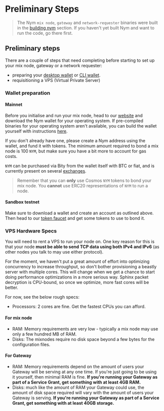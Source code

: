 # Preliminary Steps

> The Nym `mix node`, `gateway` and `network-requester` binaries were built in the [building nym](./binaries/building-nym.md) section. If you haven't yet built Nym and want to run the code, go there first.

## Preliminary steps

There are a couple of steps that need completing before starting to set up your mix node, gateway or a network requester:

- preparing your [desktop wallet](https://nymtech.net/docs/wallet/desktop-wallet.html) or [CLI wallet](https://nymtech.net/docs/wallet/cli-wallet.html).
- requisitioning a VPS (Virtual Private Server)

### Wallet preparation
#### Mainnet
Before you initialise and run your mix node, head to our [website](https://nymtech.net/download/) and download the Nym wallet for your operating system. If pre-compiled binaries for your operating system aren't available, you can build the wallet yourself with instructions [here](https://nymtech.net/docs/wallet/desktop-wallet.html).

If you don't already have one, please create a Nym address using the wallet, and fund it with tokens. The minimum amount required to bond a mix node is 100 `NYM`, but make sure you have a bit more to account for gas costs.

`NYM` can be purchased via Bity from the wallet itself with BTC or fiat, and is currently present on several [exchanges](https://www.coingecko.com/en/coins/nym#markets).

> Remember that you can **only** use Cosmos `NYM` tokens to bond your mix node. You **cannot** use ERC20 representations of `NYM` to run a node.


#### Sandbox testnet
Make sure to download a wallet and create an account as outlined above. Then head to our [token faucet](https://faucet.nymtech.net/) and get some tokens to use to bond it.

### VPS Hardware Specs
You will need to rent a VPS to run your node on. One key reason for this is that your node **must be able to send TCP data using both IPv4 and IPv6** (as other nodes you talk to may use either protocol).

For the moment, we haven't put a great amount of effort into optimizing concurrency to increase throughput, so don't bother provisioning a beastly server with multiple cores. This will change when we get a chance to start doing performance optimizations in a more serious way. Sphinx packet decryption is CPU-bound, so once we optimize, more fast cores will be better.

For now, see the below rough specs:

- Processors: 2 cores are fine. Get the fastest CPUs you can afford.

#### For mix node

- RAM: Memory requirements are very low - typically a mix node may use only a few hundred MB of RAM.
- Disks: The mixnodes require no disk space beyond a few bytes for the configuration files.

#### For Gateway

- RAM: Memory requirements depend on the amount of users your Gateway will be serving at any one time. If you're just going to be using it yourself, then minimal RAM is fine. **If you're running your Gateway as part of a Service Grant, get something with at least 4GB RAM.**
- Disks: much like the amount of RAM your Gateway could use, the amount of disk space required will vary with the amount of users your Gateway is serving. **If you're running your Gateway as part of a Service Grant, get something with at least 40GB storage.**
